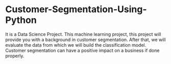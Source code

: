 # Customer-Segmentation-Using-Python

It is a Data Science Project.
This machine learning project, this project will provide you with a background in customer segmentation. After that, we will evaluate the data from which we will build the classification model. 
Customer segmentation can have a positive impact on a business if done properly.
